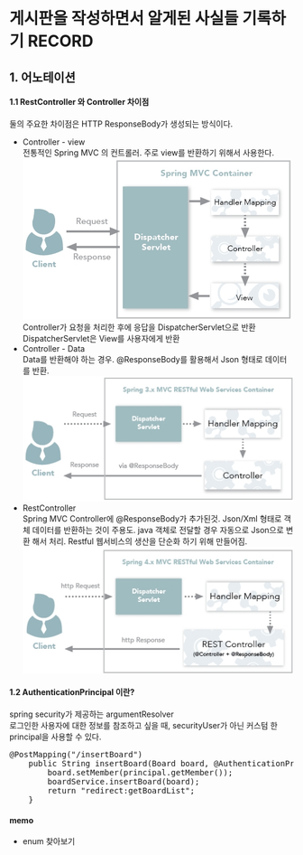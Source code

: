 게시판을 작성하면서 알게된 사실들 기록하기 RECORD
=============================================
## 1. 어노테이션
#### 1.1 RestController 와 Controller 차이점
둘의 주요한 차이점은 HTTP ResponseBody가 생성되는 방식이다.<br>
* Controller - view <br>
전통적인 Spring MVC 의 컨트롤러. 주로 view를 반환하기 위해서 사용한다.
![Alt Text](./img/controller.jpg)<br>
Controller가 요청을 처리한 후에 응답을 DispatcherServlet으로 반환<br>
DispatcherServlet은 View를 사용자에게 반환
* Controller - Data <br>
Data를 반환해야 하는 경우. @ResponseBody를 활용해서 Json 형태로 데이터를 반환.
![Alt Text](./img/controller_data.jpg)<br>
* RestController<br>
Spring MVC Controller에 @ResponseBody가 추가된것. Json/Xml 형태로 객체 데이터를 반환하는 것이 주용도. java 객체로 전달할 경우 자동으로 Json으로 변환 해서 처리. Restful 웹서비스의 생산을 단순화 하기 위해 만들어짐.<br>
![Alt Text](./img/RestController.jpg)<br>

#### 1.2 AuthenticationPrincipal 이란?
spring security가 제공하는 argumentResolver<br>
로그인한 사용자에 대한 정보를 참조하고 싶을 때, securityUser가 아닌 커스텀 한 principal을 사용할 수 있다.
<pre>
@PostMapping("/insertBoard")
	public String insertBoard(Board board, @AuthenticationPrincipal SecurityUser principal) {
		board.setMember(principal.getMember());
		boardService.insertBoard(board);
		return "redirect:getBoardList";
	}
</pre>
#### memo
* enum 찾아보기

